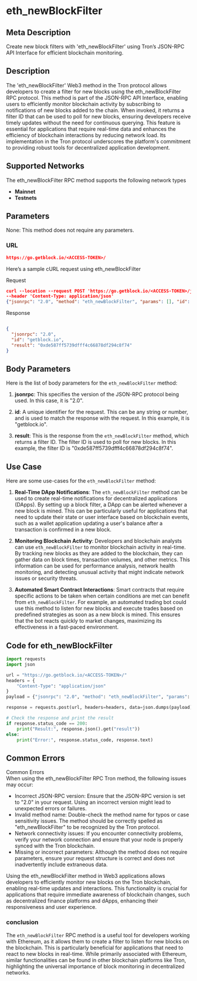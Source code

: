 # eth_newBlockFilter


## Meta Description
Create new block filters with 'eth_newBlockFilter' using Tron’s JSON-RPC API Interface for efficient blockchain monitoring.

## Description
The 'eth_newBlockFilter' Web3 method in the Tron protocol allows developers to create a filter for new blocks using the eth_newBlockFilter RPC protocol. This method is part of the JSON-RPC API Interface, enabling users to efficiently monitor blockchain activity by subscribing to notifications of new blocks added to the chain. When invoked, it returns a filter ID that can be used to poll for new blocks, ensuring developers receive timely updates without the need for continuous querying. This feature is essential for applications that require real-time data and enhances the efficiency of blockchain interactions by reducing network load. Its implementation in the Tron protocol underscores the platform's commitment to providing robust tools for decentralized application development.

## Supported Networks
The eth_newBlockFilter RPC method supports the following network types
- **Mainnet**
- **Testnets**

## Parameters

None: This method does not require any parameters.

### URL
```json
https://go.getblock.io/<ACCESS-TOKEN>/
```
Here’s a sample cURL request using eth_newBlockFilter

Request
```json
curl --location --request POST 'https://go.getblock.io/<ACCESS-TOKEN>/jsonrpc' 
--header 'Content-Type: application/json' 
{"jsonrpc": "2.0", "method": "eth_newBlockFilter", "params": [], "id": "getblock.io"}
```

Response
```json

{
  "jsonrpc": "2.0",
  "id": "getblock.io",
  "result": "0xde587ff5739dfff4c66878df294c8f74"
}
```
## Body Parameters

Here is the list of body parameters for the `eth_newBlockFilter` method:

1. **jsonrpc**: This specifies the version of the JSON-RPC protocol being used. In this case, it is "2.0".

2. **id**: A unique identifier for the request. This can be any string or number, and is used to match the response with the request. In this example, it is "getblock.io".

3. **result**: This is the response from the `eth_newBlockFilter` method, which returns a filter ID. The filter ID is used to poll for new blocks. In this example, the filter ID is "0xde587ff5739dfff4c66878df294c8f74".

## Use Case

Here are some use-cases for the `eth_newBlockFilter` method:

1. **Real-Time DApp Notifications**: The `eth_newBlockFilter` method can be used to create real-time notifications for decentralized applications (DApps). By setting up a block filter, a DApp can be alerted whenever a new block is mined. This can be particularly useful for applications that need to update their state or user interface based on blockchain events, such as a wallet application updating a user's balance after a transaction is confirmed in a new block.

2. **Monitoring Blockchain Activity**: Developers and blockchain analysts can use `eth_newBlockFilter` to monitor blockchain activity in real-time. By tracking new blocks as they are added to the blockchain, they can gather data on block times, transaction volumes, and other metrics. This information can be used for performance analysis, network health monitoring, and detecting unusual activity that might indicate network issues or security threats.

3. **Automated Smart Contract Interactions**: Smart contracts that require specific actions to be taken when certain conditions are met can benefit from `eth_newBlockFilter`. For example, an automated trading bot could use this method to listen for new blocks and execute trades based on predefined strategies as soon as a new block is mined. This ensures that the bot reacts quickly to market changes, maximizing its effectiveness in a fast-paced environment.

## Code for eth_newBlockFilter


```python
import requests
import json

url = "https://go.getblock.io/<ACCESS-TOKEN>/"
headers = {
    "Content-Type": "application/json"
}
payload = {"jsonrpc": "2.0", "method": "eth_newBlockFilter", "params": [], "id": "getblock.io"}

response = requests.post(url, headers=headers, data=json.dumps(payload))

# Check the response and print the result
if response.status_code == 200:
    print("Result:", response.json().get("result"))
else:
    print("Error:", response.status_code, response.text)
```
## Common Errors

Common Errors  
When using the eth_newBlockFilter RPC Tron method, the following issues may occur:  
- Incorrect JSON-RPC version: Ensure that the JSON-RPC version is set to "2.0" in your request. Using an incorrect version might lead to unexpected errors or failures.  
- Invalid method name: Double-check the method name for typos or case sensitivity issues. The method should be correctly spelled as "eth_newBlockFilter" to be recognized by the Tron protocol.  
- Network connectivity issues: If you encounter connectivity problems, verify your network connection and ensure that your node is properly synced with the Tron blockchain.  
- Missing or incorrect parameters: Although the method does not require parameters, ensure your request structure is correct and does not inadvertently include extraneous data.  

Using the eth_newBlockFilter method in Web3 applications allows developers to efficiently monitor new blocks on the Tron blockchain, enabling real-time updates and interactions. This functionality is crucial for applications that require immediate awareness of blockchain changes, such as decentralized finance platforms and dApps, enhancing their responsiveness and user experience.

### conclusion

The `eth_newBlockFilter` RPC method is a useful tool for developers working with Ethereum, as it allows them to create a filter to listen for new blocks on the blockchain. This is particularly beneficial for applications that need to react to new blocks in real-time. While primarily associated with Ethereum, similar functionalities can be found in other blockchain platforms like Tron, highlighting the universal importance of block monitoring in decentralized networks.

